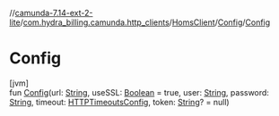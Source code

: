 //[camunda-7.14-ext-2-lite](../../../../index.md)/[com.hydra_billing.camunda.http_clients](../../index.md)/[HomsClient](../index.md)/[Config](index.md)/[Config](-config.md)

# Config

[jvm]\
fun [Config](-config.md)(url: [String](https://kotlinlang.org/api/latest/jvm/stdlib/kotlin/-string/index.html), useSSL: [Boolean](https://kotlinlang.org/api/latest/jvm/stdlib/kotlin/-boolean/index.html) = true, user: [String](https://kotlinlang.org/api/latest/jvm/stdlib/kotlin/-string/index.html), password: [String](https://kotlinlang.org/api/latest/jvm/stdlib/kotlin/-string/index.html), timeout: [HTTPTimeoutsConfig](../../-h-t-t-p-timeouts-config/index.md), token: [String](https://kotlinlang.org/api/latest/jvm/stdlib/kotlin/-string/index.html)? = null)
